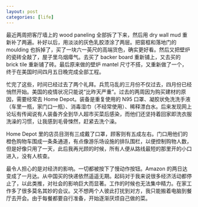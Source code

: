 ```yaml
---
layout: post
categories: [life]
---
```


最近两周把客厅墙上的 wood paneling 全部拆了下来，然后用 dry wall mud 重新补了两遍。补好以后，用淡淡的灰色乳胶漆涂了两层。把窗框和落地门的 moulding 也拆掉了，买了一块六一英尺的高端货色，确实更好看。然后又把壁炉的瓷砖全敲了，屋子里乌烟瘴气。去买了 backer board 重新铺上，又去买的 brick tile 重新铺了砖。最后原来做的壁炉 mantel 尺寸不搭，又重新做了一个，终于在美国时间四月五日晚完成全部工程。

忙完了这些，时间已经过去了两个礼拜。兵荒马乱的三月份不仅过去，四月份已经悄然开始。美国的疫情状况只能说“比昨天严重”。过去的两周因为购买建材的原因，需要经常去 Home Depot。装备是重复使用的 N95 口罩、凝胶状免洗洗手液（车里一瓶，家门口一瓶）、消毒湿巾（不经常使用）、稀释漂白水。后来发现网上论坛有传闻说有人装备齐全到华人超市买菜后感染，而他们还坚持着回家即洗衣服洗澡的习惯，让我感到毛骨悚然，赶紧去洗个澡。

Home Depot 里的店员目测有三成戴了口罩，顾客则有五成左右。门口用他们的橙色购物车围成一条条通道，有点像游乐场设施的排队围栏，以便控制购物人数，但是好像只用了一天，此后我再光顾的时候，所有人便从路线最短的那里开的小口进入，没有人核查。

最令人担心的是对经济的影响。一切都被按下了慢动作按钮。Amazon 的两日达变成了一月达。从中国买的快递依然遥遥无期。起码对于我来说很多经济活动都停止了，以此类推，对社会的影响巨大而显著。工作的时候也无法集中精力。在家工作多了很多莫名其妙的会议。又不想两个人彼此打扰到对方，我只能搬着电脑到餐厅去开会。由于每餐都要自行准备，开始逐渐厌烦自己做的菜。
